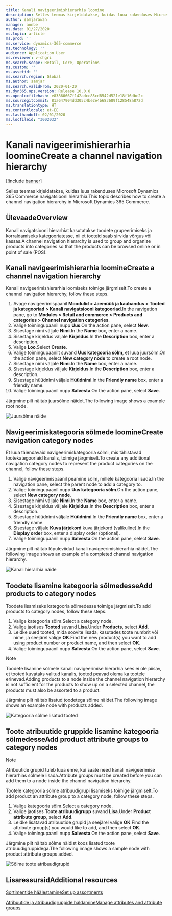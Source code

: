 ```yaml
---
title: Kanali navigeerimishierarhia loomine
description: Selles teemas kirjeldatakse, kuidas luua rakenduses Microsoft Dynamics 365 Commerce navigatsiooni hierarhia.
author: samjarawan
manager: annbe
ms.date: 01/27/2020
ms.topic: article
ms.prod: ''
ms.service: dynamics-365-commerce
ms.technology: ''
audience: Application User
ms.reviewer: v-chgri
ms.search.scope: Retail, Core, Operations
ms.custom: ''
ms.assetid: ''
ms.search.region: Global
ms.author: samjar
ms.search.validFrom: 2020-01-20
ms.dyn365.ops.version: Release 10.0.8
ms.openlocfilehash: e83860667f142adcc85cd8542d521e18f16dbc2c
ms.sourcegitcommit: 81a647904dd305c4be2e4b683689f128548a872d
ms.translationtype: HT
ms.contentlocale: et-EE
ms.lasthandoff: 02/01/2020
ms.locfileid: "3002032"
---
```

# <a name="create-a-channel-navigation-hierarchy"></a><span data-ttu-id="5f703-103">Kanali navigeerimishierarhia loomine</span><span class="sxs-lookup"><span data-stu-id="5f703-103">Create a channel navigation hierarchy</span></span>


[!include [banner](includes/banner.md)]

<span data-ttu-id="5f703-104">Selles teemas kirjeldatakse, kuidas luua rakenduses Microsoft Dynamics 365 Commerce navigatsiooni hierarhia.</span><span class="sxs-lookup"><span data-stu-id="5f703-104">This topic describes how to create a channel navigation hierarchy in Microsoft Dynamics 365 Commerce.</span></span>

## <a name="overview"></a><span data-ttu-id="5f703-105">Ülevaade</span><span class="sxs-lookup"><span data-stu-id="5f703-105">Overview</span></span>

<span data-ttu-id="5f703-106">Kanali navigatsiooni hierarhiat kasutatakse toodete grupeerimiseks ja korraldamiseks kategooriatesse, nii et tooteid saab sirvida võrgus või kassas.</span><span class="sxs-lookup"><span data-stu-id="5f703-106">A channel navigation hierarchy is used to group and organize products into categories so that the products can be browsed online or in point of sale (POS).</span></span>

## <a name="create-a-channel-navigation-hierarchy"></a><span data-ttu-id="5f703-107">Kanali navigeerimishierarhia loomine</span><span class="sxs-lookup"><span data-stu-id="5f703-107">Create a channel navigation hierarchy</span></span>

<span data-ttu-id="5f703-108">Kanali navigeerimishierarhia loomiseks toimige järgmiselt.</span><span class="sxs-lookup"><span data-stu-id="5f703-108">To create a channel navigation hierarchy, follow these steps.</span></span>

1. <span data-ttu-id="5f703-109">Avage navigeerimispaanil **Moodulid \> Jaemüük ja kaubandus \> Tooted ja kategooriad \> Kanali navigatsiooni kategooriad**.</span><span class="sxs-lookup"><span data-stu-id="5f703-109">In the navigation pane, go to **Modules \> Retail and commerce \> Products and categories \> Channel navigation categories**.</span></span>
1. <span data-ttu-id="5f703-110">Valige toimingupaanil nupp **Uus**.</span><span class="sxs-lookup"><span data-stu-id="5f703-110">On the action pane, select **New**.</span></span>
1. <span data-ttu-id="5f703-111">Sisestage nimi väljale **Nimi**.</span><span class="sxs-lookup"><span data-stu-id="5f703-111">In the **Name** box, enter a name.</span></span>
1. <span data-ttu-id="5f703-112">Sisestage kirjeldus väljale **Kirjeldus**.</span><span class="sxs-lookup"><span data-stu-id="5f703-112">In the **Description** box, enter a description.</span></span>
1. <span data-ttu-id="5f703-113">Valige **Loo**.</span><span class="sxs-lookup"><span data-stu-id="5f703-113">Select **Create**.</span></span>
1. <span data-ttu-id="5f703-114">Valige toimingupaanilt suvand **Uus kategooria sõlm**, et luua juursõlm.</span><span class="sxs-lookup"><span data-stu-id="5f703-114">On the action pane, select **New category node** to create a root node.</span></span>
1. <span data-ttu-id="5f703-115">Sisestage nimi väljale **Nimi**.</span><span class="sxs-lookup"><span data-stu-id="5f703-115">In the **Name** box, enter a name.</span></span>
1. <span data-ttu-id="5f703-116">Sisestage kirjeldus väljale **Kirjeldus**.</span><span class="sxs-lookup"><span data-stu-id="5f703-116">In the **Description** box, enter a description.</span></span>
1. <span data-ttu-id="5f703-117">Sisestage hüüdnimi väljale **Hüüdnimi**.</span><span class="sxs-lookup"><span data-stu-id="5f703-117">In the **Friendly name** box, enter a friendly name.</span></span>
1. <span data-ttu-id="5f703-118">Valige toimingupaanil nupp **Salvesta**.</span><span class="sxs-lookup"><span data-stu-id="5f703-118">On the action pane, select **Save**.</span></span>

<span data-ttu-id="5f703-119">Järgmine pilt näitab juursõlme näidet.</span><span class="sxs-lookup"><span data-stu-id="5f703-119">The following image shows a example root node.</span></span>

![Juursõlme näide](media/create-channel-hierarchy-1.png)

## <a name="create-navigation-category-nodes"></a><span data-ttu-id="5f703-121">Navigeerimiskategooria sõlmede loomine</span><span class="sxs-lookup"><span data-stu-id="5f703-121">Create navigation category nodes</span></span>

<span data-ttu-id="5f703-122">Et luua täiendavaid navigeerimiskategooria sõlmi, mis tähistavad tootekategooriaid kanalis, toimige järgmiselt.</span><span class="sxs-lookup"><span data-stu-id="5f703-122">To create any additional navigation category nodes to represent the product categories on the channel, follow these steps.</span></span>

1. <span data-ttu-id="5f703-123">Valige navigeerimispaanil peamine sõlm, millele kategooria lisada.</span><span class="sxs-lookup"><span data-stu-id="5f703-123">In the navigation pane, select the parent node to add a category to.</span></span>
1. <span data-ttu-id="5f703-124">Valige toimingupaanil nupp **Uus kategooria sõlm**.</span><span class="sxs-lookup"><span data-stu-id="5f703-124">On the action pane, select **New category node**.</span></span>
1. <span data-ttu-id="5f703-125">Sisestage nimi väljale **Nimi**.</span><span class="sxs-lookup"><span data-stu-id="5f703-125">In the **Name** box, enter a name.</span></span>
1. <span data-ttu-id="5f703-126">Sisestage kirjeldus väljale **Kirjeldus**.</span><span class="sxs-lookup"><span data-stu-id="5f703-126">In the **Description** box, enter a description.</span></span>
1. <span data-ttu-id="5f703-127">Sisestage hüüdnimi väljale **Hüüdnimi**.</span><span class="sxs-lookup"><span data-stu-id="5f703-127">In the **Friendly name** box, enter a friendly name.</span></span>
1. <span data-ttu-id="5f703-128">Sisestage väljale **Kuva järjekord** kuva järjekord (valikuline).</span><span class="sxs-lookup"><span data-stu-id="5f703-128">In the **Display order** box, enter a display order (optional).</span></span>
1. <span data-ttu-id="5f703-129">Valige toimingupaanil nupp **Salvesta**.</span><span class="sxs-lookup"><span data-stu-id="5f703-129">On the action pane, select **Save**.</span></span>

<span data-ttu-id="5f703-130">Järgmine pilt näitab lõpuleviidud kanali navigeerimishierarhia näidet.</span><span class="sxs-lookup"><span data-stu-id="5f703-130">The following image shows an example of a completed channel navigation hierarchy.</span></span>

![Kanali hierarhia näide](media/create-channel-hierarchy-2.png)

## <a name="add-products-to-category-nodes"></a><span data-ttu-id="5f703-132">Toodete lisamine kategooria sõlmedesse</span><span class="sxs-lookup"><span data-stu-id="5f703-132">Add products to category nodes</span></span>

<span data-ttu-id="5f703-133">Toodete lisamiseks kategooria sõlmedesse toimige järgmiselt.</span><span class="sxs-lookup"><span data-stu-id="5f703-133">To add products to category nodes, follow these steps.</span></span>

1. <span data-ttu-id="5f703-134">Valige kategooria sõlm.</span><span class="sxs-lookup"><span data-stu-id="5f703-134">Select a category node.</span></span>
1. <span data-ttu-id="5f703-135">Valige jaotises **Tooted** suvand **Lisa**.</span><span class="sxs-lookup"><span data-stu-id="5f703-135">Under **Products**, select **Add**.</span></span>
1. <span data-ttu-id="5f703-136">Leidke uued tooted, mida soovite lisada, kasutades toote numbrit või nime, ja seejärel valige **OK**.</span><span class="sxs-lookup"><span data-stu-id="5f703-136">Find the new product(s) you want to add using product number or product name, and then select **OK**.</span></span>
1. <span data-ttu-id="5f703-137">Valige toimingupaanil nupp **Salvesta**.</span><span class="sxs-lookup"><span data-stu-id="5f703-137">On the action pane, select **Save**.</span></span>

> [!NOTE]
> <span data-ttu-id="5f703-138">Toodete lisamine sõlmele kanali navigeerimise hierarhia sees ei ole piisav, et tooted kuvataks valitud kanalis, tooted peavad olema ka tootele erinevad.</span><span class="sxs-lookup"><span data-stu-id="5f703-138">Adding products to a node inside the channel navigation hierarchy is not sufficient for the products to show up on a selected channel, the products must also be assorted to a product.</span></span>

<span data-ttu-id="5f703-139">Järgmine pilt näitab lisatud toodetega sõlme näidet.</span><span class="sxs-lookup"><span data-stu-id="5f703-139">The following image shows an example node with products added.</span></span>

![Kategooria sõlme lisatud tooted](media/create-channel-hierarchy-3.png)

## <a name="add-product-attribute-groups-to-category-nodes"></a><span data-ttu-id="5f703-141">Toote atribuutide gruppide lisamine kategooria sõlmedesse</span><span class="sxs-lookup"><span data-stu-id="5f703-141">Add product attribute groups to category nodes</span></span>

> [!NOTE]
> <span data-ttu-id="5f703-142">Atribuutide grupid tuleb luua enne, kui saate need kanali navigeerimise hierarhias sõlmele lisada.</span><span class="sxs-lookup"><span data-stu-id="5f703-142">Attribute groups must be created before you can add them to a node inside the channel navigation hierarchy.</span></span>

<span data-ttu-id="5f703-143">Tootele kategooria sõlme atribuudigrupi lisamiseks toimige järgmiselt.</span><span class="sxs-lookup"><span data-stu-id="5f703-143">To add product an attribute group to a category node, follow these steps.</span></span>

1. <span data-ttu-id="5f703-144">Valige kategooria sõlm.</span><span class="sxs-lookup"><span data-stu-id="5f703-144">Select a category node.</span></span>
1. <span data-ttu-id="5f703-145">Valige jaotises **Toote atribuudigrupp** suvand **Lisa**.</span><span class="sxs-lookup"><span data-stu-id="5f703-145">Under **Product attribute group**, select **Add**.</span></span>
1. <span data-ttu-id="5f703-146">Leidke lisatavad atribuutide grupid ja seejärel valige **OK**.</span><span class="sxs-lookup"><span data-stu-id="5f703-146">Find the attribute group(s) you would like to add, and then select **OK**.</span></span>
1. <span data-ttu-id="5f703-147">Valige toimingupaanil nupp **Salvesta**.</span><span class="sxs-lookup"><span data-stu-id="5f703-147">On the action pane, select **Save**.</span></span>

<span data-ttu-id="5f703-148">Järgmine pilt näitab sõlme näidist koos lisatud toote atribuudigruppidega.</span><span class="sxs-lookup"><span data-stu-id="5f703-148">The following image shows a sample node with product attribute groups added.</span></span>

![Sõlme toote atribuudigrupid](media/create-channel-hierarchy-4.png)

## <a name="additional-resources"></a><span data-ttu-id="5f703-150">Lisaressursid</span><span class="sxs-lookup"><span data-stu-id="5f703-150">Additional resources</span></span>

[<span data-ttu-id="5f703-151">Sortimentide häälestamine</span><span class="sxs-lookup"><span data-stu-id="5f703-151">Set up assortments</span></span>](set-up-assortments.md)

[<span data-ttu-id="5f703-152">Atribuutide ja atribuudigruppide haldamine</span><span class="sxs-lookup"><span data-stu-id="5f703-152">Manage attributes and attribute groups</span></span>](attribute-attributegroups-lifecycle.md)
